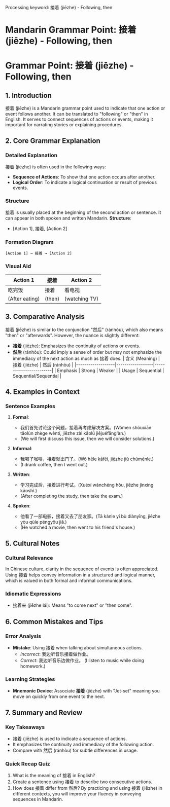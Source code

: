 Processing keyword: 接着 (jiēzhe) - Following, then
# Mandarin Grammar Point: 接着 (jiēzhe) - Following, then
# Grammar Point: 接着 (jiēzhe) - Following, then
## 1. Introduction
接着 (jiēzhe) is a Mandarin grammar point used to indicate that one action or event follows another. It can be translated to "following" or "then" in English. It serves to connect sequences of actions or events, making it important for narrating stories or explaining procedures.
## 2. Core Grammar Explanation
### Detailed Explanation
接着 (jiēzhe) is often used in the following ways:
- **Sequence of Actions**: To show that one action occurs after another.
- **Logical Order**: To indicate a logical continuation or result of previous events.
### Structure
接着 is usually placed at the beginning of the second action or sentence. It can appear in both spoken and written Mandarin.
**Structure**: 
- [Action 1], 接着, [Action 2]
### Formation Diagram
```
[Action 1] → 接着 → [Action 2]
```
### Visual Aid
| Action 1          | 接着     | Action 2            |
|-------------------|----------|---------------------|
| 吃完饭            | 接着    | 看电视              |
| (After eating)    | (then)   | (watching TV)       |
## 3. Comparative Analysis
接着 (jiēzhe) is similar to the conjunction "然后" (ránhòu), which also means "then" or "afterwards". However, the nuance is slightly different:
- **接着** (jiēzhe): Emphasizes the continuity of actions or events.
- **然后** (ránhòu): Could imply a sense of order but may not emphasize the immediacy of the next action as much as 接着 does.
| 含义 (Meaning)    | 接着 (jiēzhe)    | 然后 (ránhòu)          |
|-------------------|------------------|------------------------|
| Emphasis           | Strong           | Weaker                 |
| Usage              | Sequential       | Sequential/Sequential   |
## 4. Examples in Context
### Sentence Examples
1. **Formal**: 
   - 我们首先讨论这个问题，接着再考虑解决方案。(Wǒmen shǒuxiān tǎolùn zhège wèntí, jiēzhe zài kǎolǜ jiějuéfāng'àn.)
   - (We will first discuss this issue, then we will consider solutions.)
   
2. **Informal**: 
   - 我喝了咖啡，接着就出门了。(Wǒ hēle kāfēi, jiēzhe jiù chūménle.)
   - (I drank coffee, then I went out.)
   
3. **Written**: 
   - 学习完成后，接着进行考试。(Xuéxí wánchéng hòu, jiēzhe jìnxíng kǎoshì.)
   - (After completing the study, then take the exam.)
4. **Spoken**: 
   - 他看了一部电影，接着又去了朋友家。(Tā kànle yī bù diànyǐng, jiēzhe yòu qùle péngyǒu jiā.)
   - (He watched a movie, then went to his friend's house.)
## 5. Cultural Notes
### Cultural Relevance
In Chinese culture, clarity in the sequence of events is often appreciated. Using 接着 helps convey information in a structured and logical manner, which is valued in both formal and informal communications.
### Idiomatic Expressions
- 接着来 (jiēzhe lái): Means "to come next" or "then come".
  
## 6. Common Mistakes and Tips
### Error Analysis
- **Mistake**: Using 接着 when talking about simultaneous actions.
  - *Incorrect*: 我边听音乐接着做作业。
  - *Correct*: 我边听音乐边做作业。 (I listen to music while doing homework.)
### Learning Strategies
- **Mnemonic Device**: Associate **接着** (jiēzhe) with "Jet-set" meaning you move on quickly from one event to the next.
  
## 7. Summary and Review
### Key Takeaways
- 接着 (jiēzhe) is used to indicate a sequence of actions.
- It emphasizes the continuity and immediacy of the following action.
- Compare with 然后 (ránhòu) for subtle differences in usage.
### Quick Recap Quiz
1. What is the meaning of 接着 in English?
2. Create a sentence using 接着 to describe two consecutive actions.
3. How does 接着 differ from 然后?
By practicing and using 接着 (jiēzhe) in different contexts, you will improve your fluency in conveying sequences in Mandarin.
